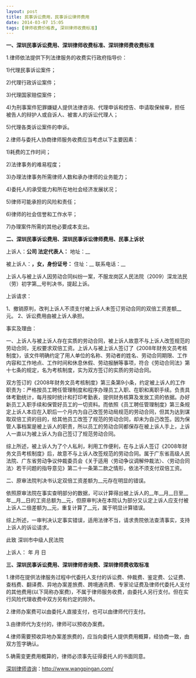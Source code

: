 ```yaml
---
layout: post
title: 民事诉讼费用，民事诉讼律师费用
date: 2014-03-07 15:05
tags: [律师收费价格表, 深圳律师收费标准]
---
```

<strong>一、深圳民事诉讼费用、深圳律师收费标准、深圳律师费收费标准</strong>

1.律师依法提供下列法律服务的收费实行政府指导价：

1)代理民事诉讼案件；

2)代理行政诉讼案件；

3)代理国家赔偿案件；

4)为刑事案件犯罪嫌疑人提供法律咨询、代理申诉和控告、申请取保候审，担任被告人的辩护人或自诉人、被害人的诉讼代理人；

5)代理各类诉讼案件的申诉。

2.律师与委托人协商律师服务收费应当考虑以下主要因素：

1)耗费的工作时间；

2)法律事务的难易程度；

3)办理法律事务所需律师人数和承办律师的业务能力；

4)委托人的承受能力和所在地社会经济发展状况；

5)律师可能承担的风险和责任；

6)律师的社会信誉和工作水平；

7)办理案件所需的其他必要成本支出。

<strong>二、深圳民事诉讼费用、深圳民事诉讼律师费用、民事上诉状</strong>

上诉人：__公司
法定代表人：__
地址：__

被上诉人：__，女，身份证号：__
住址：__
联系电话：__

上诉人与被上诉人因劳动合同纠纷一案，不服龙岗区人民法院（2009）深龙法民（劳）初字第__号判决书，提起上诉。

上诉请求：

1、撤销原判，改判上诉人不须支付被上诉人未签订劳动合同的双倍工资差额__元。
2、诉讼费用由被上诉人承担。

事实及理由：

一、上诉人与被上诉人存在实质的劳动合同，被上诉人故意不与上诉人改签规范的劳动合同，无权要求双倍工资。上诉人与被上诉人签订了《2008年财务文员考核制度》，该文件明确约定了用人单位的名称、劳动者的姓名、劳动合同期限、工作内容和工作地点、工作时间和休息休假、劳动报酬等事项，符合《劳动合同法》第十七条的规定，名为考核制度，实为双方签订的实质的劳动合同。

双方签订的《2008年财务文员考核制度》第三条第9小条，约定被上诉人的工作职责为：严格按员工聘任管理制度和程序办理员工入职、在职和离职手续。负责具体考勤统计，每月按时统计和打印考勤表，提供财务核算及发放工资的依据。办好新员工入职手续和保管好员工的一切资料。而依照《员工聘任管理制度》第三条规定上诉人本应在入职后一个月内为自己改签劳动局规范的劳动合同，但其为达到谋取双倍工资的目的，给其他员工改签了规范的劳动合同，却未为自己改签。因为保管人事档案是被上诉人的职责，所以员工的劳动合同都保存在被上诉人手上，上诉人一直以为被上诉人为自己签订了规范劳动合同。

综上所述，被上诉人为了个人私利，利用工作便利，在与上诉人签订《2008年财务文员考核制度》后，故意不与上诉人改签规范的劳动合同。属于广东省高级人民法院、广东省劳动争议仲裁委员会《关于适用〈劳动争议调解仲裁法〉、〈劳动合同法〉若干问题的指导意见》第二十一条第二款之情形，依法不须支付双倍工资。

二、原审法院判决书认定双倍工资差额为__元存在明显的错误。

依照原审法院在事实查明部分的数据，可以计算得出被上诉人的__年__月__日至__年__月__日的工资总额为__元，但原审判决在本院认为部分又认定上诉人应支付被上诉人二倍差额为__元，重复计算了__元，属于明显计算错误。

综上所述，一审判决认定事实错误，适用法律不当，请求贵院依法查清事实，支持上诉人的诉讼请求。

此致
深圳市中级人民法院

上诉人：
年   月   日

<strong>三、深圳民事诉讼费用、深圳律师咨询费、深圳律师费收取标准</strong>

1.律师在提供法律服务过程中代委托人支付的诉讼费、仲裁费、鉴定费、公证费、查档费、翻译费、异地办案差旅费、跨境通讯费、专家论证费及律师代委托人支付的其他费用(以下简称办案费)，不属于律师服务收费，由委托人另行支付。但在实行风险代理收费中双方另有约定的除外。

2.律师办案费可以由委托人直接支付，也可以由律师代行支付。

3.由律师代为支付的，律师可以预收办案费。

4.律师需要预收异地办案差旅费的，应当向委托人提供费用概算，经协商一致，由双方签字确认。

5.确需变更费用概算的，律师必须事先征得委托人的书面同意。

<a href="http://www.wangpingan.com/">深圳律师咨询</a>：<a href="http://www.wangpingan.com/">http://www.wangpingan.com/</a>

